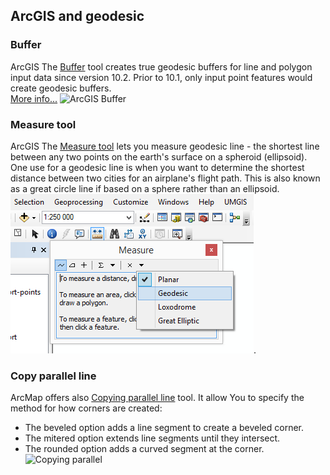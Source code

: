 ﻿## ArcGIS and geodesic

### Buffer
ArcGIS The [Buffer](http://resources.arcgis.com/en/help/main/10.1/index.html#//000800000019000000) tool creates true geodesic buffers for line and polygon input data since version 10.2. Prior to 10.1, only input point features would create geodesic buffers.  
[More info...](http://resources.arcgis.com/en/help/main/10.1/index.html#//016w0000002s000000)
![ArcGIS Buffer](http://resources.arcgis.com/en/help/main/10.1/0008/GUID-267CF0D1-DB92-456F-A8FE-F819981F5467-web.png)

### Measure tool
ArcGIS The [Measure tool](http://help.arcgis.com/en/arcgisdesktop/10.0/help/index.html#//00s500000022000000) lets you measure geodesic line - the shortest line between any two points on the earth's surface on a spheroid (ellipsoid). One use for a geodesic line is when you want to determine the shortest distance between two cities for an airplane's flight path. This is also known as a great circle line if based on a sphere rather than an ellipsoid.  
![ArcGIS geodesic measure](arcgis-geodesic-measure.png).

### Copy parallel line
ArcMap offers also [Copying parallel line](http://resources.arcgis.com/en/help/main/10.1/index.html#//01m700000028000000) tool. It allow  You to specify the method for how corners are created:
* The beveled option adds a line segment to create a beveled corner. 
* The mitered option extends line segments until they intersect. 
* The rounded option adds a curved segment at the corner.
![Copying parallel](http://resources.arcgis.com/en/help/main/10.1/01m7/GUID-F9F3DC76-F2AB-474C-B565-34818001DDEE-web.gif)